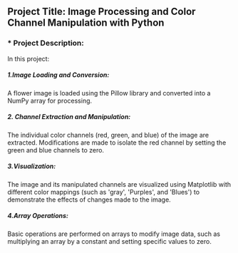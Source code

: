 ## Project Title: Image Processing and Color Channel Manipulation with Python

### * Project Description:
In this project:

##### 1.Image Loading and Conversion:
A flower image is loaded using the Pillow library and converted into a NumPy array for processing.
##### 2. Channel Extraction and Manipulation: 
The individual color channels (red, green, and blue) of the image are extracted. Modifications are made to isolate the red channel by setting the green and 
blue channels to zero.
##### 3.Visualization:
The image and its manipulated channels are visualized using Matplotlib with different color mappings (such as 'gray', 'Purples', and 'Blues') to demonstrate 
the effects of changes made to the image.
##### 4.Array Operations: 
Basic operations are performed on arrays to modify image data, such as multiplying an array by a constant and setting specific values to zero.
